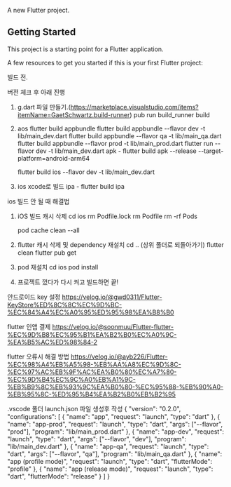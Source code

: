 A new Flutter project.

## Getting Started

This project is a starting point for a Flutter application.

A few resources to get you started if this is your first Flutter project:

빌드 전.

버전 체크 후 아래 진행

1. g.dart 파일 만들기.(https://marketplace.visualstudio.com/items?itemName=GaetSchwartz.build-runner)
   pub run build_runner build

2. aos
   flutter build appbundle
   flutter build appbundle --flavor dev -t lib/main_dev.dart
   flutter build appbundle --flavor qa -t lib/main_qa.dart
   flutter build appbundle --flavor prod -t lib/main_prod.dart
   flutter run --flavor dev -t lib/main_dev.dart
   apk - flutter build apk --release --target-platform=android-arm64

   flutter build ios --flavor dev -t lib/main_dev.dart

3. ios
   xcode로 빌드
   ipa - flutter build ipa

ios 빌드 안 될 때 해결법

1. iOS 빌드 캐시 삭제
   cd ios
   rm Podfile.lock
   rm Podfile
   rm -rf Pods

   pod cache clean --all

2. flutter 캐시 삭제 및 dependency 재설치
   cd .. (상위 폴더로 되돌아가기)
   flutter clean
   flutter pub get

3. pod 재설치
   cd ios
   pod install

4. 프로젝트 껐다가 다시 켜고 빌드하면 끝!

안드로이드 key 설정
https://velog.io/@gwd0311/Flutter-KeyStore%ED%8C%8C%EC%9D%BC-%EC%84%A4%EC%A0%95%ED%95%98%EA%B8%B0

flutter 인앱 결제
https://velog.io/@soonmuu/Flutter-flutter-%EC%9D%B8%EC%95%B1%EA%B2%B0%EC%A0%9C-%EA%B5%AC%ED%98%84-2

flutter 오류시 해결 방법
https://velog.io/@ayb226/Flutter-%EC%98%A4%EB%A5%98-%EB%AA%A8%EC%9D%8C-%EC%97%AC%EB%9F%AC%EA%B0%80%EC%A7%80-%EC%9D%B4%EC%9C%A0%EB%A1%9C-%EB%B9%8C%EB%93%9C%EA%B0%80-%EC%95%88-%EB%90%A0-%EB%95%8C-%ED%95%B4%EA%B2%B0%EB%B2%95

.vscode 폴더 launch.json 파일 생성후 작성
{
"version": "0.2.0",
"configurations": [
{
"name": "app",
"request": "launch",
"type": "dart"
},
{
"name": "app-prod",
"request": "launch",
"type": "dart",
"args": ["--flavor", "prod"],
"program": "lib/main_prod.dart"
},
{
"name": "app-dev",
"request": "launch",
"type": "dart",
"args": ["--flavor", "dev"],
"program": "lib/main_dev.dart"
},
{
"name": "app-qa",
"request": "launch",
"type": "dart",
"args": ["--flavor", "qa"],
"program": "lib/main_qa.dart"
},
{
"name": "app (profile mode)",
"request": "launch",
"type": "dart",
"flutterMode": "profile"
},
{
"name": "app (release mode)",
"request": "launch",
"type": "dart",
"flutterMode": "release"
}
]
}
